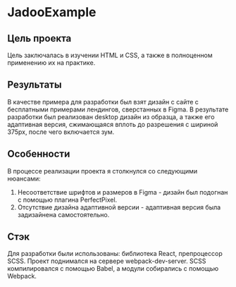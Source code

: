 # JadooExample
## Цель проекта
Цель заключалась в изучении HTML и CSS, а также в полноценном применению их на практике. 
## Результаты
В качестве примера для разработки был взят дизайн с сайте с бесплатными примерами лендингов, сверстанных в Figma.
В результате разработки был реализован desktop дизайн из образца, а также его адаптивная версия, сжимающаяся вплоть до разрешения с шириной 375px, после чего включается зум.
## Особенности
В процессе реализации проекта я столкнулся со следующими нюансами:
1. Несоответствие шрифтов и размеров в Figma - дизайн был подогнан с помощью плагина PerfectPixel.
2. Отсутствие дизайна адаптивной версии - адаптивная версия была задизайнена самостоятельно.
## Стэк
Для разработки были использованы: библиотека React, препроцессор SCSS. Проект поднимался на сервере webpack-dev-server. SCSS компилировался с помощью Babel, а модули собирались с помощью Webpack. 
